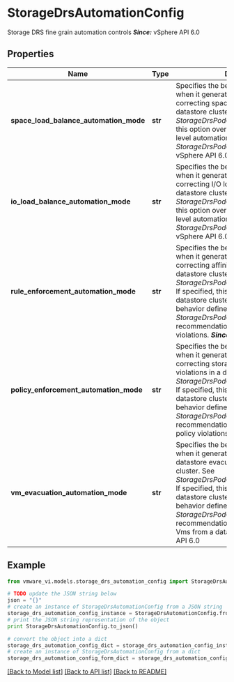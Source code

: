 # StorageDrsAutomationConfig

Storage DRS fine grain automation controls  ***Since:*** vSphere API 6.0 

## Properties
Name | Type | Description | Notes
------------ | ------------- | ------------- | -------------
**space_load_balance_automation_mode** | **str** | Specifies the behavior of Storage DRS when it generates recommendations for correcting space load imbalance in a datastore cluster.  See *StorageDrsPodConfigInfo*. If specified, this option overrides the datastore cluster level automation behavior defined in the *StorageDrsPodConfigInfo*.  ***Since:*** vSphere API 6.0  | [optional] 
**io_load_balance_automation_mode** | **str** | Specifies the behavior of Storage DRS when it generates recommendations for correcting I/O load imbalance in a datastore cluster.  See *StorageDrsPodConfigInfo*. If specified, this option overrides the datastore cluster level automation behavior defined in the *StorageDrsPodConfigInfo*.  ***Since:*** vSphere API 6.0  | [optional] 
**rule_enforcement_automation_mode** | **str** | Specifies the behavior of Storage DRS when it generates recommendations for correcting affinity rule violations in a datastore cluster.  See *StorageDrsPodConfigInfoBehavior_enum*. If specified, this option overrides the datastore cluster level automation behavior defined in the *StorageDrsPodConfigInfo* for recommendations aimed at fixing rule violations.  ***Since:*** vSphere API 6.0  | [optional] 
**policy_enforcement_automation_mode** | **str** | Specifies the behavior of Storage DRS when it generates recommendations for correcting storage and Vm policy violations in a datastore cluster.  See *StorageDrsPodConfigInfoBehavior_enum*. If specified, this option overrides the datastore cluster level automation behavior defined in the *StorageDrsPodConfigInfo* for recommendations aimed at fixing storage policy violations.  ***Since:*** vSphere API 6.0  | [optional] 
**vm_evacuation_automation_mode** | **str** | Specifies the behavior of Storage DRS when it generates recommendations for datastore evacuations in a datastore cluster.  See *StorageDrsPodConfigInfoBehavior_enum*. If specified, this option overrides the datastore cluster level automation behavior defined in the *StorageDrsPodConfigInfo* for recommendations aimed at evacuating Vms from a datastore.  ***Since:*** vSphere API 6.0  | [optional] 

## Example

```python
from vmware_vi.models.storage_drs_automation_config import StorageDrsAutomationConfig

# TODO update the JSON string below
json = "{}"
# create an instance of StorageDrsAutomationConfig from a JSON string
storage_drs_automation_config_instance = StorageDrsAutomationConfig.from_json(json)
# print the JSON string representation of the object
print StorageDrsAutomationConfig.to_json()

# convert the object into a dict
storage_drs_automation_config_dict = storage_drs_automation_config_instance.to_dict()
# create an instance of StorageDrsAutomationConfig from a dict
storage_drs_automation_config_form_dict = storage_drs_automation_config.from_dict(storage_drs_automation_config_dict)
```
[[Back to Model list]](../README.md#documentation-for-models) [[Back to API list]](../README.md#documentation-for-api-endpoints) [[Back to README]](../README.md)


